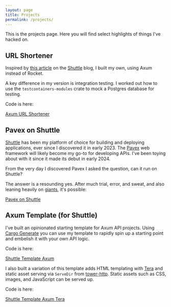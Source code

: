 ```yaml
---
layout: page
title: Projects
permalink: /projects/
---
```


This is the projects page. Here you will find select highlights of things I've hacked on.

## URL Shortener

Inspired by [this article](https://docs.shuttle.dev/templates/tutorials/url-shortener) on the [Shuttle](https://shuttle.dev) blog, I built my own, using Axum instead of Rocket.

A key difference in my version is integration testing. I worked out how to use the `testcontainers-modules` crate to mock a Postgres database for testing.

Code is here:

[Axum URL Shortener](https://github.com/crustyrustacean/url-shortener-v1)

## Pavex on Shuttle

[Shuttle](https://shuttle.dev) has been my platform of choice for building and deploying applications, ever since I discovered it in early 2023. The [Pavex](https://pavex.dev) web framework will likely become my go-to for developing APIs. I've been toying about with it since it made its debut in early 2024.

From the very day I discovered Pavex I asked the question, can it run on Shuttle?

The answer is a resounding yes. After much trial, error, and sweat, and also leaning heavily on [giants](https://blog.alexanderjophus.dev/posts/rust-full-stack-2/), it's possible:

[Pavex on Shuttle](https://github.com/crustyrustacean/pvx-on-shuttle)

## Axum Template (for Shuttle)

I've built an opinionated starting template for Axum API projects. Using [Cargo Generate](https://cargo-generate.github.io/cargo-generate/index.html) you can use my template to rapidly spin up a starting point and embelish it with your own API logic.

Code is here:

[Shuttle Template Axum](https://github.com/crustyrustacean/shuttle-template-axum)

I also built a variation of this template adds HTML templating with [Tera](https://keats.github.io/tera/) and static asset serving via `ServeDir` from [tower-http](https://crates.io/crates/tower-http). Static assets such as CSS, images, and JavaScript can be served up.

Code is here:

[Shuttle Template Axum Tera](https://github.com/crustyrustacean/shuttle-template-axum-tera)
